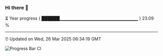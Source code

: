 ### Hi there 👋

⏳ Year progress { ██████▁▁▁▁▁▁▁▁▁▁▁▁▁▁▁▁▁▁▁▁▁▁▁▁ } 23.09 %

---

⏰ Updated on Wed, 26 Mar 2025 06:34:19 GMT

![Progress Bar CI](https://github.com/DhruviPatel157/GitHub-Actions-Demo/workflows/Progress%20Bar%20CI/badge.svg)
